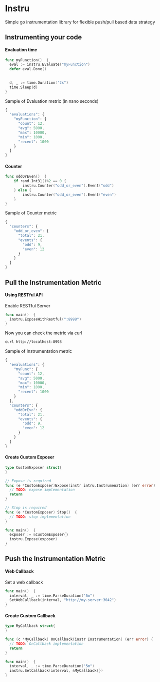 # Instru

Simple go instrumentation library for flexible push/pull based data strategy

## Instrumenting your code

#### Evaluation time

```go
func myFunction()  {
  eval := instru.Evaluate("myFunction")
  defer eval.Done()
  
  
  d, _ := time.Duration("2s")
  time.Sleep(d)
}
```

Sample of Evaluation metric (in nano seconds) 
```js
{
  "evaluations": {
    "myFunction": {
      "count": 12,
      "avg": 5000,
      "max": 10000,
      "min": 1000,
      "recent": 1000
    }
  }
}
```

#### Counter

```go
func oddOrEven()  {
	if rand.Int31()%2 == 0 {
		instru.Counter("odd_or_even").Event("odd")
	} else {
		instru.Counter("odd_or_even").Event("even")
	}
}
```

Sample of Counter metric 
```js
{
  "counters": {
    "odd_or_even": {
      "total": 21,
      "events": {
        "odd": 9,
        "even": 12
      }
    }
  }
}
```

## Pull the Instrumentation Metric 

#### Using RESTful API

Enable RESTful Server
```go
func main()  {
  instru.ExposeWithRestful(":8998")
}
```

Now you can check the metric via curl
```sh
curl http://localhost:8998
```

Sample of Instrumentation metric
```js
{
  "evaluations": {
    "myFunc": {
      "count": 12,
      "avg": 5000,
      "max": 10000,
      "min": 1000,
      "recent": 1000
    }
  },
  "counters": {
    "oddOrEvn": {
      "total": 21,
      "events": {
        "odd": 9,
        "even": 12
      }
    }
  }
}
```

#### Create Custom Exposer

```go
type CustomExposer struct{
}

// Expose is required
func (e *CustomExposer)Expose(instr intru.Instrumenation) (err error)  {
  // TODO: expose implementation
  return
}

// Stop is required 
func (e *CustomExposer) Stop()  {
  // TODO: stop implementation
}
```
```go
func main()  {
  exposer := &CustomExposer{}
  instru.Expose(exposer)
}
```

## Push the Instrumentation Metric 

#### Web Callback

Set a web callback
```go
func main()  {
  interval, _ := time.ParseDuration("5m")
  SetWebCallback(interval, "http://my-server:3042")
}
```

#### Create Custom Callback

```go
type MyCallback struct{
}

func (c *MyCallback) OnCallback(instr Instrumentation) (err error) {
  // TODO: OnCallback implementation
  return
}
```
```go
func main()  {
  interval, _ := time.ParseDuration("5m")
  instru.SetCallback(interval, &MyCallback{})  
}
```
